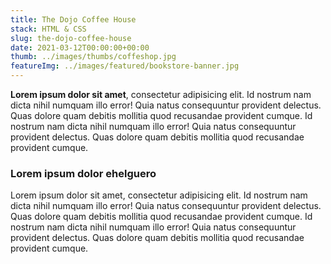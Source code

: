 ```yaml
---
title: The Dojo Coffee House
stack: HTML & CSS
slug: the-dojo-coffee-house
date: 2021-03-12T00:00:00+00:00
thumb: ../images/thumbs/coffeshop.jpg
featureImg: ../images/featured/bookstore-banner.jpg
---
```


**Lorem ipsum dolor sit amet**, consectetur adipisicing elit. Id nostrum nam dicta nihil numquam illo error! Quia natus consequuntur provident delectus. Quas dolore quam debitis mollitia quod recusandae provident cumque. Id nostrum nam dicta nihil numquam illo error! Quia natus consequuntur provident delectus. Quas dolore quam debitis mollitia quod recusandae provident cumque.

### Lorem ipsum dolor ehelguero

Lorem ipsum dolor sit amet, consectetur adipisicing elit. Id nostrum nam dicta nihil numquam illo error! Quia natus consequuntur provident delectus. Quas dolore quam debitis mollitia quod recusandae provident cumque. Id nostrum nam dicta nihil numquam illo error! Quia natus consequuntur provident delectus. Quas dolore quam debitis mollitia quod recusandae provident cumque.